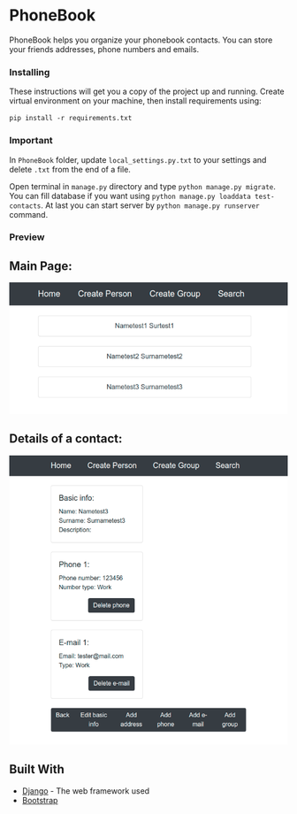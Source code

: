 # PhoneBook
PhoneBook helps you organize your phonebook contacts. You can store your friends addresses, phone numbers and emails.

### Installing

These instructions will get you a copy of the project up and running.
Create virtual environment on your machine, then install requirements using:

```
pip install -r requirements.txt
```
### Important
In ```PhoneBook``` folder, update ```local_settings.py.txt```  to your settings and delete ```.txt``` from the end
of a file.

Open terminal in ```manage.py``` directory and type ```python manage.py migrate```.
You can fill database if you want using ```python manage.py loaddata test-contacts```. At last you can start server by ```python manage.py runserver``` command.

### Preview
## Main Page:

![Main](https://github.com/zooyl/PhoneBook/blob/master/preview/ContactList.png?raw=true)

## Details of a contact:

![Details](https://github.com/zooyl/PhoneBook/blob/master/preview/ContactDetails.png?raw=true)

## Built With

* [Django](https://www.djangoproject.com/) - The web framework used
* [Bootstrap](https://getbootstrap.com/)
